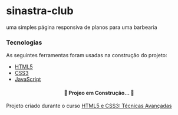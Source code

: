 <h1> sinastra-club </h1>
uma simples página responsiva de planos para uma barbearia

### Tecnologias

As seguintes ferramentas foram usadas na construção do projeto:

- [HTML5](https://developer.mozilla.org/en-US/docs/Glossary/HTML5)
- [CSS3](https://developer.mozilla.org/pt-BR/docs/Web/CSS)
- [JavaScript](https://developer.mozilla.org/pt-BR/docs/Web/JavaScript)

<h4 align="center">
 🚧 Projeo em Construção... 🚧
</h4>

<p>Projeto criado durante o curso <a href="https://www.udemy.com/course/html5-e-css3-tecnicas-avancadas-com-flexbox-e-3-projetos/">HTML5 e CSS3: Técnicas Avançadas</a></p>

